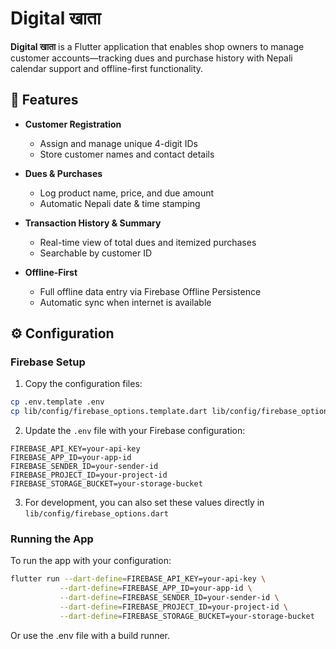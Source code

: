 # Digital खाता

**Digital खाता** is a Flutter application that enables shop owners to manage customer accounts—tracking dues and purchase history with Nepali calendar support and offline-first functionality.

## 🚀 Features

- **Customer Registration**

  - Assign and manage unique 4-digit IDs
  - Store customer names and contact details

- **Dues & Purchases**

  - Log product name, price, and due amount
  - Automatic Nepali date & time stamping

- **Transaction History & Summary**

  - Real-time view of total dues and itemized purchases
  - Searchable by customer ID

- **Offline-First**
  - Full offline data entry via Firebase Offline Persistence
  - Automatic sync when internet is available

## ⚙️ Configuration

### Firebase Setup

1. Copy the configuration files:

```bash
cp .env.template .env
cp lib/config/firebase_options.template.dart lib/config/firebase_options.dart
```

2. Update the `.env` file with your Firebase configuration:

```env
FIREBASE_API_KEY=your-api-key
FIREBASE_APP_ID=your-app-id
FIREBASE_SENDER_ID=your-sender-id
FIREBASE_PROJECT_ID=your-project-id
FIREBASE_STORAGE_BUCKET=your-storage-bucket
```

3. For development, you can also set these values directly in `lib/config/firebase_options.dart`

### Running the App

To run the app with your configuration:

```bash
flutter run --dart-define=FIREBASE_API_KEY=your-api-key \
           --dart-define=FIREBASE_APP_ID=your-app-id \
           --dart-define=FIREBASE_SENDER_ID=your-sender-id \
           --dart-define=FIREBASE_PROJECT_ID=your-project-id \
           --dart-define=FIREBASE_STORAGE_BUCKET=your-storage-bucket
```

Or use the .env file with a build runner.

